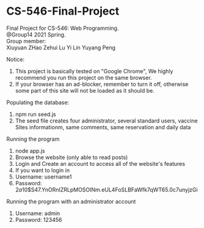 # CS-546-Final-Project  
Final Project for CS-546: Web Programming.   
@Group14 2021 Spring.   
Group member:      
    Xiuyuan ZHao
    Zehui Lu
    Yi Lin
    Yuyang Peng



Notice:
1. This project is basically tested on "Google Chrome", We highly recommend you run this project on the same browser.
2. If your browser has an ad-blocker, remember to turn it off, otherwise some part of this site will not be loaded as it should be.


Populating the database:
1. npm run seed.js
2. The seed file creates four administrator, several standard users, vaccine Sites informationm, same comments, same reservation and daily data


Running the program
1. node app.js
2. Browse the website (only able to read posts)
3. Login and Create an account to access all of the website's features
4. If you want to login in
5. Username: username1
6. Password: $2a$10$S47.YnORnIZRLpMOSOINm.eUL4FoSLBFaWfk7qWT65.0c7unyjzGi


Running the program with an administrator account
1. Username: admin
2. Password: 123456
